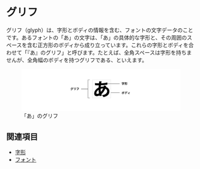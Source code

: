# グリフ

グリフ（glyph）は、字形とボディの情報を含む、フォントの文字データのことです。あるフォントの「あ」の文字は、「あ」の具体的な字形と、その周囲のスペースを含む正方形のボディから成り立っています。これらの字形とボディを合わせて「『あ』のグリフ」と呼びます。たとえば、全角スペースは字形を持ちませんが、全角幅のボディを持つグリフである、といえます。

<figure>
    <img alt="字形とボディが含まれたグリフのイメージ" src="../images/glyph.png">
    <figcaption>「あ」のグリフ</figcaption>
</figure>

## 関連項目

- [字形](./jikei.md)
- [フォント](./font.md)
